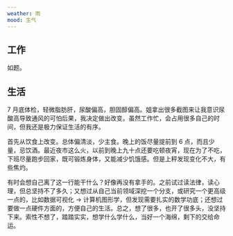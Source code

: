 ```yaml
---
weather: 雨
mood: 生气
---
```


## 工作

如题。

## 生活

7 月底体检，轻微脂肪肝，尿酸偏高，胆固醇偏高。姐拿出很多截图来让我意识尿酸高导致通风的可怕后果，我决定做出改变。虽然工作忙，会占用很多自己的时间，但我还是极力保证生活的有序。

首先从饮食上改变。总体偏清淡，少主食。晚上的饭尽量提前到 6 点，而且少量，忌饮酒。最近夜市这么火，以前到晚上九十点还要吃顿夜宵，现在为了不吃，下班尽量跑步回家，既可锻炼身体，又能减少饥饿感。但是上秤发现变化不大，有些焦灼。

有时会想自己离了这一行能干什么？好像再没有拿手的。之前试过读法律，读心理，但总坚持不了多久；又想过从自己当前领域深挖一个分支，或研究一个更高级一点的，比如数据可视化 -> 计算机图形学，但发现需要扎实的数学功底；还想过要做一点硬件方面的，方便自己的生活。总之，想了很多，也开了很多头，没坚持下来。索性不想了，踏踏实实，想学什么学什么，当好一个海绵，剩下的交给命运。
